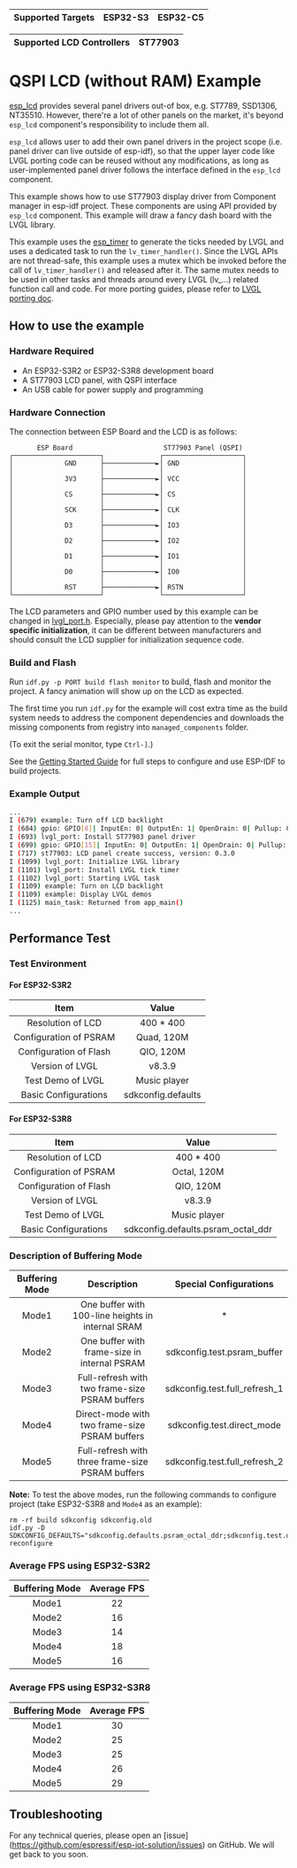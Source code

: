 | Supported Targets | ESP32-S3 | ESP32-C5 |
| ----------------- | -------- | -------- |

| Supported LCD Controllers | ST77903 |
| ------------------------- | ------- |

# QSPI LCD (without RAM) Example

[esp_lcd](https://docs.espressif.com/projects/esp-idf/en/latest/esp32/api-reference/peripherals/lcd.html) provides several panel drivers out-of box, e.g. ST7789, SSD1306, NT35510. However, there're a lot of other panels on the market, it's beyond `esp_lcd` component's responsibility to include them all.

`esp_lcd` allows user to add their own panel drivers in the project scope (i.e. panel driver can live outside of esp-idf), so that the upper layer code like LVGL porting code can be reused without any modifications, as long as user-implemented panel driver follows the interface defined in the `esp_lcd` component.

This example shows how to use ST77903 display driver from Component manager in esp-idf project. These components are using API provided by `esp_lcd` component. This example will draw a fancy dash board with the LVGL library.

This example uses the [esp_timer](https://docs.espressif.com/projects/esp-idf/en/latest/esp32/api-reference/system/esp_timer.html) to generate the ticks needed by LVGL and uses a dedicated task to run the `lv_timer_handler()`. Since the LVGL APIs are not thread-safe, this example uses a mutex which be invoked before the call of `lv_timer_handler()` and released after it. The same mutex needs to be used in other tasks and threads around every LVGL (lv_...) related function call and code. For more porting guides, please refer to [LVGL porting doc](https://docs.lvgl.io/master/porting/index.html).

## How to use the example

### Hardware Required

* An ESP32-S3R2 or ESP32-S3R8 development board
* A ST77903 LCD panel, with QSPI interface
* An USB cable for power supply and programming

### Hardware Connection

The connection between ESP Board and the LCD is as follows:

```
       ESP Board                       ST77903 Panel (QSPI)
┌──────────────────────┐              ┌────────────────────┐
│             GND      ├─────────────►│ GND                │
│                      │              │                    │
│             3V3      ├─────────────►│ VCC                │
│                      │              │                    │
│             CS       ├─────────────►│ CS                 │
│                      │              │                    │
│             SCK      ├─────────────►│ CLK                │
│                      │              │                    │
│             D3       ├─────────────►│ IO3                │
│                      │              │                    │
│             D2       ├─────────────►│ IO2                │
│                      │              │                    │
│             D1       ├─────────────►│ IO1                │
│                      │              │                    │
│             D0       ├─────────────►│ IO0                │
│                      │              │                    │
│             RST      ├─────────────►│ RSTN               │
└──────────────────────┘              └────────────────────┘
```

The LCD parameters and GPIO number used by this example can be changed in [lvgl_port.h](main/lvgl_port.h).
Especially, please pay attention to the **vendor specific initialization**, it can be different between manufacturers and should consult the LCD supplier for initialization sequence code.

### Build and Flash

Run `idf.py -p PORT build flash monitor` to build, flash and monitor the project. A fancy animation will show up on the LCD as expected.

The first time you run `idf.py` for the example will cost extra time as the build system needs to address the component dependencies and downloads the missing components from registry into `managed_components` folder.

(To exit the serial monitor, type ``Ctrl-]``.)

See the [Getting Started Guide](https://docs.espressif.com/projects/esp-idf/en/latest/get-started/index.html) for full steps to configure and use ESP-IDF to build projects.

### Example Output

```bash
...
I (679) example: Turn off LCD backlight
I (684) gpio: GPIO[8]| InputEn: 0| OutputEn: 1| OpenDrain: 0| Pullup: 0| Pulldown: 0| Intr:0
I (693) lvgl_port: Install ST77903 panel driver
I (699) gpio: GPIO[15]| InputEn: 0| OutputEn: 1| OpenDrain: 0| Pullup: 0| Pulldown: 0| Intr:0
I (717) st77903: LCD panel create success, version: 0.3.0
I (1099) lvgl_port: Initialize LVGL library
I (1101) lvgl_port: Install LVGL tick timer
I (1102) lvgl_port: Starting LVGL task
I (1109) example: Turn on LCD backlight
I (1109) example: Display LVGL demos
I (1125) main_task: Returned from app_main()
...
```

## Performance Test

### Test Environment

#### For ESP32-S3R2

|          Item          |       Value        |
| :--------------------: | :----------------: |
|   Resolution of LCD    |     400 * 400      |
| Configuration of PSRAM |     Quad, 120M     |
| Configuration of Flash |     QIO, 120M      |
|    Version of LVGL     |       v8.3.9       |
|   Test Demo of LVGL    |    Music player    |
|  Basic Configurations  | sdkconfig.defaults |

#### For ESP32-S3R8

|          Item          |               Value                |
| :--------------------: | :--------------------------------: |
|   Resolution of LCD    |             400 * 400              |
| Configuration of PSRAM |            Octal, 120M             |
| Configuration of Flash |             QIO, 120M              |
|    Version of LVGL     |               v8.3.9               |
|   Test Demo of LVGL    |            Music player            |
|  Basic Configurations  | sdkconfig.defaults.psram_octal_ddr |

### Description of Buffering Mode

| Buffering Mode |                    Description                    |    Special Configurations     |
| :------------: | :-----------------------------------------------: | :---------------------------: |
|     Mode1      | One buffer with 100-line heights in internal SRAM |               *               |
|     Mode2      |   One buffer with frame-size in internal PSRAM    |  sdkconfig.test.psram_buffer  |
|     Mode3      |  Full-refresh with two frame-size PSRAM buffers   | sdkconfig.test.full_refresh_1 |
|     Mode4      |   Direct-mode with two frame-size PSRAM buffers   |  sdkconfig.test.direct_mode   |
|     Mode5      | Full-refresh with three frame-size PSRAM buffers  | sdkconfig.test.full_refresh_2 |

**Note:** To test the above modes, run the following commands to configure project (take ESP32-S3R8 and `Mode4` as an example):
```
rm -rf build sdkconfig sdkconfig.old
idf.py -D SDKCONFIG_DEFAULTS="sdkconfig.defaults.psram_octal_ddr;sdkconfig.test.direct_mode" reconfigure
```

### Average FPS using ESP32-S3R2

| Buffering Mode | Average FPS |
| :------------: | :---------: |
|     Mode1      |     22      |
|     Mode2      |     16      |
|     Mode3      |     14      |
|     Mode4      |     18      |
|     Mode5      |     16      |

### Average FPS using ESP32-S3R8

| Buffering Mode | Average FPS |
| :------------: | :---------: |
|     Mode1      |     30      |
|     Mode2      |     25      |
|     Mode3      |     25      |
|     Mode4      |     26      |
|     Mode5      |     29      |

## Troubleshooting

For any technical queries, please open an [issue] (https://github.com/espressif/esp-iot-solution/issues) on GitHub. We will get back to you soon.
